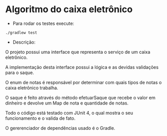 # Algoritmo do caixa eletrônico

* Para rodar os testes execute:
```
./gradlew test
```

* Descrição:

O projeto possui uma interface que representa o serviço de um caixa eletrônico.

A implementação desta interface possui a lógica e as devidas validações para o saque.

O enum de notas é responsável por determinar com quais tipos de notas o caixa eletrônico trabalha.

O saque é feito através do método efetuarSaque que recebe o valor em dinheiro e devolve um Map de nota e quantidade de notas.

Todo o código está testado com JUnit 4, o qual mostra o seu funcionamento e o valida de fato.

O gererenciador de dependências usado é o Gradle.
